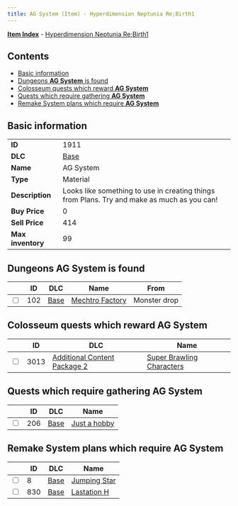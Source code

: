 ```yaml
---
title: AG System (Item) - Hyperdimension Neptunia Re;Birth1
---
```


[**Item Index**](/neptunia/rb1/item/index.html) - [Hyperdimension Neptunia Re;Birth1](/neptunia/rb1)

## Contents

- [Basic information](#basic-information)
- [Dungeons **AG System** is found](#dungeons-ag-system-is-found)
- [Colosseum quests which reward **AG System**](#colosseum-quests-which-reward-ag-system)
- [Quests which require gathering **AG System**](#quests-which-require-gathering-ag-system)
- [Remake System plans which require **AG System**](#remake-system-plans-which-require-ag-system)
## Basic information

|   |   |
| -- | -- |
| **ID** | 1911 |
| **DLC** | [Base](/neptunia/rb1/dlc/1-base.html) |
| **Name** | AG System |
| **Type** | Material |
| **Description** | Looks like something to use in creating things from Plans. Try and make as much as you can! |
| **Buy Price** | 0 |
| **Sell Price** | 414 |
| **Max inventory** | 99 |


## Dungeons **AG System** is found

|    | ID | DLC | Name | From |
| -- | -- | --- | ---- | ---- |
| <input type="checkbox" id="rb1-dungeon-1-102" class="trackbox" /> | 102 | [Base](/neptunia/rb1/dlc/1-base.html) | [Mechtro Factory](/neptunia/rb1/dungeon/1-102-mechtro-factory.html) | Monster drop |


## Colosseum quests which reward **AG System**

|    | ID | DLC | Name |
| -- | -- | --- | ---- |
| <input type="checkbox" id="rb1-colosseum-11-3013" class="trackbox" /> | 3013 | [Additional Content Package 2](/neptunia/rb1/dlc/11-pack2.html) | [Super Brawling Characters](/neptunia/rb1/colosseum/11-3013-super-brawling-characters.html) |


## Quests which require gathering **AG System**

|    | ID | DLC | Name |
| -- | -- | --- | ---- |
| <input type="checkbox" id="rb1-quest-1-206" class="trackbox" /> | 206 | [Base](/neptunia/rb1/dlc/1-base.html) | [Just a hobby](/neptunia/rb1/quest/1-206-just-a-hobby.html) |


## Remake System plans which require **AG System**

|    | ID | DLC | Name |
| -- | -- | --- | ---- |
| <input type="checkbox" id="rb1-quest-1-8" class="trackbox" /> | 8 | [Base](/neptunia/rb1/dlc/1-base.html) | [Jumping Star](/neptunia/rb1/quest/1-8-jumping-star.html) |
| <input type="checkbox" id="rb1-quest-1-830" class="trackbox" /> | 830 | [Base](/neptunia/rb1/dlc/1-base.html) | [Lastation H](/neptunia/rb1/quest/1-830-lastation-h.html) |
